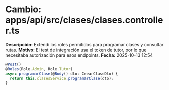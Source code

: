 # Cambio: apps/api/src/clases/clases.controller.ts
**Descripción:** Extendí los roles permitidos para programar clases y consultar rutas.
**Motivo:** El test de integración usa el token de tutor, por lo que necesitaba autorización para esos endpoints.
**Fecha:** 2025-10-13 12:54
```ts
@Post()
@Roles(Role.Admin, Role.Tutor)
async programarClase(@Body() dto: CrearClaseDto) {
  return this.clasesService.programarClase(dto);
}
```

